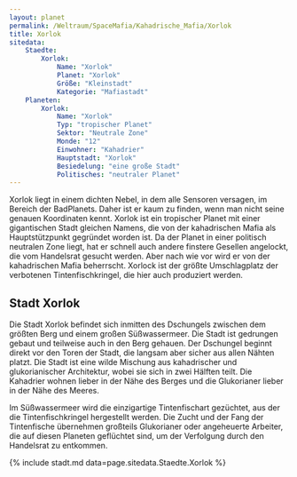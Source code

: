 ```yaml
---
layout: planet
permalink: /Weltraum/SpaceMafia/Kahadrische_Mafia/Xorlok
title: Xorlok
sitedata:
    Staedte:
        Xorlok:
            Name: "Xorlok"
            Planet: "Xorlok"
            Größe: "Kleinstadt"
            Kategorie: "Mafiastadt"
    Planeten:
        Xorlok:
            Name: "Xorlok"
            Typ: "tropischer Planet"
            Sektor: "Neutrale Zone"
            Monde: "12"
            Einwohner: "Kahadrier"
            Hauptstadt: "Xorlok"
            Besiedelung: "eine große Stadt"
            Politisches: "neutraler Planet"
---
```




Xorlok liegt in einem dichten Nebel, in dem alle Sensoren versagen, im Bereich der BadPlanets. Daher ist er kaum zu finden, wenn man nicht seine genauen Koordinaten kennt. Xorlok ist ein tropischer Planet mit einer gigantischen Stadt gleichen Namens, die von der kahadrischen Mafia als Hauptstützpunkt gegründet worden ist. Da der Planet in einer politisch neutralen Zone liegt, hat er schnell auch andere finstere Gesellen angelockt, die vom Handelsrat gesucht werden. Aber nach wie vor wird er von der kahadrischen Mafia beherrscht. Xorlock ist der größte Umschlagplatz der verbotenen Tintenfischkringel, die hier auch produziert werden.

## Stadt Xorlok

Die Stadt Xorlok befindet sich inmitten des Dschungels zwischen dem größten Berg und einem großen Süßwassermeer. Die Stadt ist gedrungen gebaut und teilweise auch in den Berg gehauen. Der Dschungel beginnt direkt vor den Toren der Stadt, die langsam aber sicher aus allen Nähten platzt. Die Stadt ist eine wilde Mischung aus kahadrischer und glukorianischer Architektur, wobei sie sich in zwei Hälften teilt. Die Kahadrier wohnen lieber in der Nähe des Berges und die Glukorianer lieber in der Nähe des Meeres.

Im Süßwassermeer wird die einzigartige Tintenfischart gezüchtet, aus der die Tintenfischkringel hergestellt werden. Die Zucht und der Fang der Tintenfische übernehmen großteils Glukorianer oder angeheuerte Arbeiter, die auf diesen Planeten geflüchtet sind, um der Verfolgung durch den Handelsrat zu entkommen.

{% include stadt.md data=page.sitedata.Staedte.Xorlok %}
